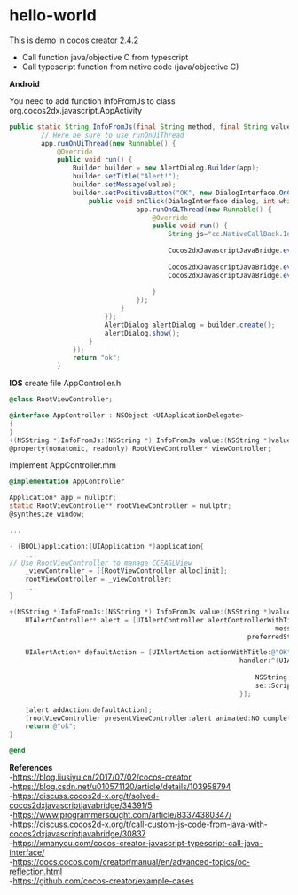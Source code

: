 # hello-world

This is demo in cocos creator 2.4.2

- Call function java/objective C from typescript
- Call typescript function from native code (java/objective C)

**Android**

You need to add function InfoFromJs to class org.cocos2dx.javascript.AppActivity

```java
public static String InfoFromJs(final String method, final String value){
        // Here be sure to use runOnUiThread
        app.runOnUiThread(new Runnable() {
            @Override
            public void run() {
                Builder builder = new AlertDialog.Builder(app);
                builder.setTitle("Alert!");
                builder.setMessage(value);
                builder.setPositiveButton("OK", new DialogInterface.OnClickListener() {
                    public void onClick(DialogInterface dialog, int which) {
                                app.runOnGLThread(new Runnable() {
                                    @Override
                                    public void run() {
                                        String js="cc.NativeCallBack.InfoToJs(\""+method+"\",\""+value+"\")";
        
                                        Cocos2dxJavascriptJavaBridge.evalString(js);
        
                                        Cocos2dxJavascriptJavaBridge.evalString("cc.error('12345')");
                                        Cocos2dxJavascriptJavaBridge.evalString("window.callAndroid.JavaCallBack('bbbbb')");
        
                                    }
                                });
                            }
                        });
                        AlertDialog alertDialog = builder.create();
                        alertDialog.show();
                    }
                });
                return "ok";
            }
```

**IOS**
create file  AppController.h
```objectivec
@class RootViewController;

@interface AppController : NSObject <UIApplicationDelegate>
{
}
+(NSString *)InfoFromJs:(NSString *) InfoFromJs value:(NSString *)value;
@property(nonatomic, readonly) RootViewController* viewController;
```
implement AppController.mm
```objectivec
@implementation AppController

Application* app = nullptr;
static RootViewController* rootViewController = nullptr;
@synthesize window;

...

- (BOOL)application:(UIApplication *)application{
	...
// Use RootViewController to manage CCEAGLView
    _viewController = [[RootViewController alloc]init];
    rootViewController = _viewController;
    ...
}

+(NSString *)InfoFromJs:(NSString *) InfoFromJs value:(NSString *)value{
    UIAlertController* alert = [UIAlertController alertControllerWithTitle:@"Alert"
                                                                   message:value
                                                            preferredStyle:UIAlertControllerStyleAlert];

    UIAlertAction* defaultAction = [UIAlertAction actionWithTitle:@"OK" style:UIAlertActionStyleDefault
                                                          handler:^(UIAlertAction * action) {
                                                              
                                                              NSString *execStr = [NSString stringWithFormat:@"window.callAndroid.JavaCallBack('bbbbb')"];
                                                              se::ScriptEngine::getInstance()->evalString([execStr UTF8String]);
                                                          }];

    [alert addAction:defaultAction];
    [rootViewController presentViewController:alert animated:NO completion:nil];
    return @"ok";
}

@end
```

**References**
<br/>
-https://blog.liusiyu.cn/2017/07/02/cocos-creator
<br/>
-https://blog.csdn.net/u010571120/article/details/103958794
<br/>
-https://discuss.cocos2d-x.org/t/solved-cocos2dxjavascriptjavabridge/34391/5
<br/>
-https://www.programmersought.com/article/83374380347/
<br/>
-https://discuss.cocos2d-x.org/t/call-custom-js-code-from-java-with-cocos2dxjavascriptjavabridge/30837
<br/>
-https://xmanyou.com/cocos-creator-javascript-typescript-call-java-interface/
<br/>
-https://docs.cocos.com/creator/manual/en/advanced-topics/oc-reflection.html
<br/>
-https://github.com/cocos-creator/example-cases
